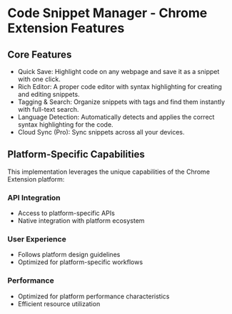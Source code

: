 # Code Snippet Manager - Chrome Extension Features

## Core Features
- Quick Save: Highlight code on any webpage and save it as a snippet with one click.
- Rich Editor: A proper code editor with syntax highlighting for creating and editing snippets.
- Tagging & Search: Organize snippets with tags and find them instantly with full-text search.
- Language Detection: Automatically detects and applies the correct syntax highlighting for the code.
- Cloud Sync (Pro): Sync snippets across all your devices.

## Platform-Specific Capabilities
This implementation leverages the unique capabilities of the Chrome Extension platform:

### API Integration
- Access to platform-specific APIs
- Native integration with platform ecosystem

### User Experience
- Follows platform design guidelines
- Optimized for platform-specific workflows

### Performance
- Optimized for platform performance characteristics
- Efficient resource utilization
